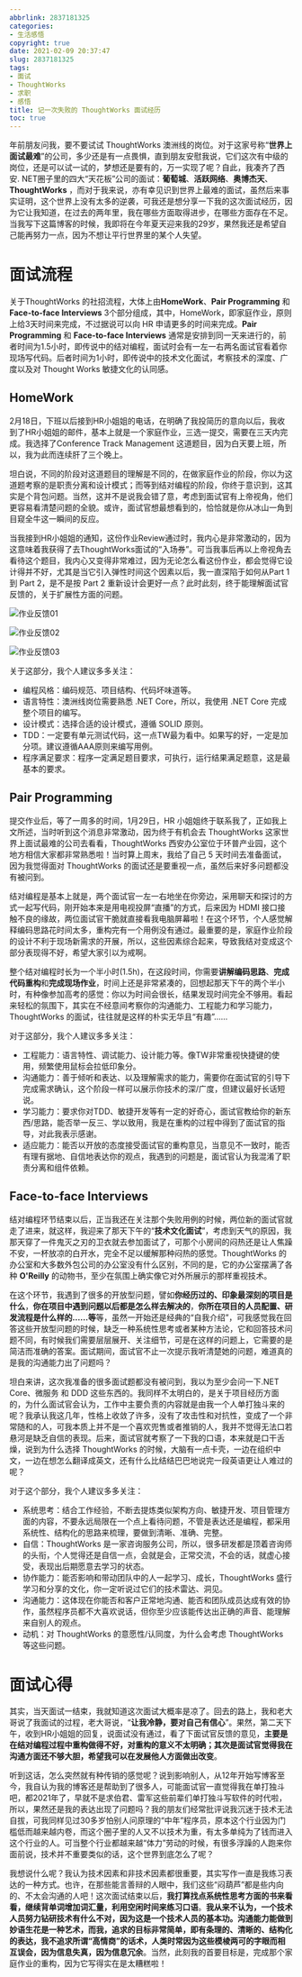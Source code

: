 ```yaml
---
abbrlink: 2837181325
categories:
- 生活感悟
copyright: true
date: 2021-02-09 20:37:47
slug: 2837181325
tags:
- 面试
- ThoughtWorks
- 求职
- 感悟
title: 记一次失败的 ThoughtWorks 面试经历
toc: true
---
```


年前朋友问我，要不要试试 ThoughtWorks 澳洲线的岗位。对于这家号称“**世界上面试最难**”的公司，多少还是有一点畏惧，直到朋友安慰我说，它们这次有中级的岗位，还是可以试一试的，梦想还是要有的，万一实现了呢？自此，我凑齐了西安. NET圈子里的四大“天花板”公司的面试：**葡萄城**、**活跃网络**、**奥博杰天**、**ThoughtWorks** ，而对于我来说，亦有幸见识到世界上最难的面试，虽然后来事实证明，这个世界上没有太多的逆袭，可我还是想分享一下我的这次面试经历，因为它让我知道，在过去的两年里，我在哪些方面取得进步，在哪些方面存在不足。当我写下这篇博客的时候，我即将在今年夏天迎来我的29岁，果然我还是希望自己能再努力一点，因为不想让平行世界里的某个人失望。

# 面试流程

关于ThoughtWorks 的社招流程，大体上由**HomeWork**、**Pair Programming** 和 **Face-to-face Interviews**  3个部分组成，其中，HomeWork，即家庭作业，原则上给3天时间来完成，不过据说可以向 HR 申请更多的时间来完成。**Pair Programming** 和 **Face-to-face Interviews** 通常是安排到同一天来进行的，前者时间为1.5小时，即传说中的结对编程，面试时会有一左一右两名面试官看着你现场写代码。后者时间为1小时，即传说中的技术文化面试，考察技术的深度、广度以及对 Thought Works 敏捷文化的认同感。

## HomeWork

2月18日，下班以后接到HR小姐姐的电话，在明确了我投简历的意向以后，我收到了HR小姐姐的邮件，基本上就是一个家庭作业，三选一提交，需要在三天内完成。我选择了Conference Track Management 这道题目，因为白天要上班，所以，我为此而连续肝了三个晚上。

坦白说，不同的阶段对这道题目的理解是不同的，在做家庭作业的阶段，你以为这道题考察的是职责分离和设计模式；而等到结对编程的阶段，你终于意识到，这其实是个背包问题。当然，这并不是说我会错了意，考虑到面试官有上帝视角，他们更容易看清楚问题的全貌。或许，面试官想最想看到的，恰恰就是你从冰山一角到目窥全牛这一瞬间的反应。

当我接到HR小姐姐的通知，这份作业Review通过时，我内心是非常激动的，因为这意味着我获得了去ThoughtWorks面试的“入场券”。可当我事后再以上帝视角去看待这个题目，我内心又变得非常难过，因为无论怎么看这份作业，都会觉得它设计得并不好，尤其是当它引入弹性时间这个因素以后，我一直深陷于如何从Part 1 到 Part 2，是不是按 Part 2 重新设计会更好一点？此时此刻，终于能理解面试官反馈的，关于扩展性方面的问题。

![作业反馈01](https://i.loli.net/2021/02/09/7Ae6bSmujgvsB9G.jpg)

![作业反馈02](https://i.loli.net/2021/02/09/NEQ9YmjMtHbI8eL.jpg)

![作业反馈03](https://i.loli.net/2021/02/09/v6fluwU1bi4akBH.jpg)

关于这部分，我个人建议多多关注：

* 编程风格：编码规范、项目结构、代码坏味道等。
* 语言特性：澳洲线岗位需要熟悉 .NET Core，所以，我使用 .NET Core 完成整个项目的编写。
* 设计模式：选择合适的设计模式，遵循 SOLID 原则。
* TDD：一定要有单元测试代码，这一点TW最为看中。如果写的好，一定是加分项。建议遵循AAA原则来编写用例。
* 程序满足要求：程序一定满足题目要求，可执行，运行结果满足题意，这是最基本的要求。

## Pair Programming

提交作业后，等了一周多的时间，1月29日，HR 小姐姐终于联系我了，正如我上文所述，当时听到这个消息非常激动，因为终于有机会去 ThoughtWorks 这家世界上面试最难的公司去看看，ThoughtWorks 西安办公室位于环普产业园，这个地方相信大家都非常熟悉啦！当时算上周末，我给了自己 5 天时间去准备面试，因为我觉得面对 ThoughtWorks 的面试还是要重视一点，虽然后来好多问题都没有被问到。

结对编程是基本上就是，两个面试官一左一右地坐在你旁边，采用聊天和探讨的方式一起写代码，刚开始本来是用电视投屏“直播”的方式，后来因为 HDMI 接口接触不良的缘故，两位面试官干脆就直接看我电脑屏幕啦！在这个环节，个人感觉解释编码思路花时间太多，重构完有一个用例没有通过。最重要的是，家庭作业阶段的设计不利于现场新需求的开展，所以，这些因素综合起来，导致我结对变成这个部分表现得不好，希望大家引以为戒啊。

整个结对编程时长为一个半小时(1.5h)，在这段时间，你需要**讲解编码思路**、**完成代码重构**和**完成现场作业**，时间上还是非常紧凑的，回想起那天下午的两个半小时，有种像参加高考的感觉：你以为时间会很长，结果发现时间完全不够用。看起来轻松的氛围下，其实在不经意间考察你的沟通能力、工程能力和学习能力，ThoughtWorks 的面试，往往就是这样的朴实无华且“有趣”……

对于这部分，我个人建议多多关注：

* 工程能力：语言特性、调试能力、设计能力等。像TW非常重视快捷键的使用，频繁使用鼠标会拉低印象分。
* 沟通能力：善于倾听和表达、以及理解需求的能力，需要你在面试官的引导下完成需求确认，这个阶段一样可以展示你技术的深/广度，但建议最好长话短说。
* 学习能力：要求你对TDD、敏捷开发等有一定的好奇心，面试官教给你的新东西/思路，能否举一反三、学以致用，我是在重构的过程中得到了面试官的指导，对此我表示感谢。
* 适应能力：能否以开放的态度接受面试官的重构意见，当意见不一致时，能否有理有据地、自信地表达你的观点，我遇到的问题是，面试官认为我混淆了职责分离和组件依赖。

## Face-to-face Interviews

结对编程环节结束以后，正当我还在关注那个失败用例的时候，两位新的面试官就走了进来，就这样，我迎来了那天下午的“**技术文化面试**”，考虑到天气的原因，我那天穿了一件鬼灭之刃的卫衣就去参加面试了，可那个小房间的闷热还是让人焦躁不安，一杯放凉的白开水，完全不足以缓解那种闷热的感觉。ThoughtWorks 的办公室和大多数外包公司的办公室没有什么区别，不同的是，它的办公室摆满了各种 **O'Reilly** 的动物书，至少在氛围上确实像它对外所展示的那样重视技术。

在这个环节，我遇到了很多的开放型问题，譬如**你经历过的、印象最深刻的项目是什么**，**你在项目中遇到问题以后都是怎么样去解决的**，**你所在项目的人员配置、研发流程是什么样的……等**等，虽然一开始还是经典的“自我介绍”，可我感觉我在回答这些开放型问题的时候，缺乏一种系统性思考或者某种方法论，它和回答技术问题不同，有时候我们需要层层展开、关注细节，可是在这样的问题上，它需要的是简洁而准确的答案。面试期间，面试官不止一次提示我听清楚她的问题，难道真的是我的沟通能力出了问题吗？

坦白来讲，这次我准备的很多面试题都没有被问到，我以为至少会问一下.NET Core、微服务 和 DDD 这些东西的。我同样不太明白的，是关于项目经历方面的，为什么面试官会认为，工作中主要负责的内容就是由我一个人单打独斗来的呢？我承认我这几年，性格上收敛了许多，没有了攻击性和对抗性，变成了一个非常随和的人，可我本质上并不是一个喜欢兜售或者推销的人，我并不觉得无法口若悬河是缺乏自信的表现。后来，面试官就考察了一下我的口语，本来就是口干舌燥，说到为什么选择 ThoughtWorks 的时候，大脑有一点卡壳，一边在组织中文，一边在想怎么翻译成英文，还有什么比结结巴巴地说完一段英语更让人难过的呢？

对于这个部分，我个人建议多多关注：

* 系统思考：结合工作经验，不断去提炼类似架构方向、敏捷开发、项目管理方面的内容，不要永远局限在一个点上看待问题，不管是表达还是编程，都采用系统性、结构化的思路来梳理，要做到清晰、准确、完整。
* 自信：ThoughtWorks 是一家咨询服务公司，所以，很多研发都是顶着咨询师的头衔，个人觉得还是自信一点，会就是会，正常交流，不会的话，就虚心接受，表现出后期愿意去学习的状态。
* 协作能力：能否影响和带动团队中的人一起学习、成长，ThoughtWorks 盛行学习和分享的文化，你一定听说过它们的技术雷达、洞见。
* 沟通能力：这体现在你能否和客户正常地沟通、能否和团队成员达成有效的协作，虽然程序员都不大喜欢说话，但你至少应该能传达出正确的声音、能理解来自别人的观点。
* 动机：对 ThoughtWorks 的意愿性/认同度，为什么会考虑 ThoughtWorks 等这些问题。

# 面试心得

其实，当天面试一结束，我就知道这次面试大概率是凉了。回去的路上，我和老大哥说了我面试的过程，老大哥说，“**让我冷静，要对自己有信心**”。果然，第二天下午，收到HR小姐姐的回复，说面试没有通过，看了下面试官反馈的意见，**主要是在结对编程过程中重构做得不好，对重构的意义不太明确；其次是面试官觉得我在沟通方面还不够大胆，希望我可以在发展他人方面做出改变**。

听到这话，怎么突然就有种传销的感觉呢？说到影响别人，从12年开始写博客至今，我自认为我的博客还是帮助到了很多人，可能面试官一直觉得我在单打独斗吧，都2021年了，早就不是求伯君、雷军这些前辈们单打独斗写软件的时代啦，所以，果然还是我的表达出现了问题吗？我的朋友们经常批评说我沉迷于技术无法自拔，可我同样见过30多岁怕别人问原理的“中年”程序员，原本这个行业因为门槛低而越来越内卷，而这个圈子里的人又不以技术为重，有太多单纯为了钱而进入这个行业的人。可当整个行业都越来越“体力”劳动的时候，有很多浮躁的人跑来你面前说，技术并不重要类似的话，这个世界到底怎么了呢？

我想说什么呢？我认为技术因素和非技术因素都很重要，其实写作一直是我练习表达的一种方式。也许，在那些能言善辩的人眼中，我们这些“闷葫芦”都是些内向的、不太会沟通的人吧！这次面试结束以后，**我打算找点系统性思考方面的书来看看，继续背单词增加词汇量，利用空闲时间来练习口语**。**我从来不认为，一个技术人员努力钻研技术有什么不对，因为这是一个技术人员的基本功。沟通能力能做到妙语生花是一种艺术，而我，追求的目标非常简单，即有条理的、清晰的、结构化的表达，我不追求所谓“高情商”的话术，人类时常因为这些模棱两可的字眼而相互误会，因为信息失真，因为信息冗余**。当然，此刻我的首要目标是，完成那个家庭作业的重构，因为它写得实在是太糟糕啦！